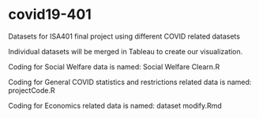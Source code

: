 # covid19-401
Datasets for ISA401 final project using different COVID related datasets

Individual datasets will be merged in Tableau to create our visualization.

Coding for Social Welfare data is named: Social Welfare Clearn.R

Coding for General COVID statistics and restrictions related data is named: projectCode.R

Coding for Economics related data is named: dataset modify.Rmd
